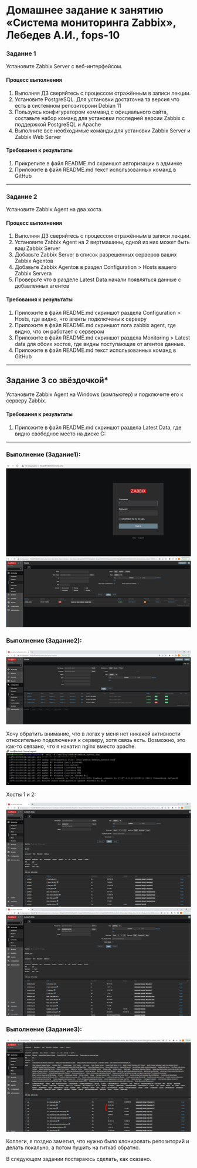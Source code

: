 # Домашнее задание к занятию «Система мониторинга Zabbix», Лебедев А.И., fops-10

### Задание 1 

Установите Zabbix Server с веб-интерфейсом.

#### Процесс выполнения
1. Выполняя ДЗ сверяйтесь с процессом отражённым в записи лекции.
2. Установите PostgreSQL. Для установки достаточна та версия что есть в системном репозитороии Debian 11
3. Пользуясь конфигуратором комманд с официального сайта, составьте набор команд для установки последней версии Zabbix с поддержкой PostgreSQL и Apache
4. Выполните все необходимые команды для установки Zabbix Server и Zabbix Web Server

#### Требования к результаты 
1. Прикрепите в файл README.md скриншот авторизации в админке
2. Приложите в файл README.md текст использованных команд в GitHub

---

### Задание 2 

Установите Zabbix Agent на два хоста.

#### Процесс выполнения
1. Выполняя ДЗ сверяйтесь с процессом отражённым в записи лекции.
2. Установите Zabbix Agent на 2 виртмашины, одной из них может быть ваш Zabbix Server
3. Добавьте Zabbix Server в список разрешенных серверов ваших Zabbix Agentов
4. Добавьте Zabbix Agentов в раздел Configuration > Hosts вашего Zabbix Servera
5. Проверьте что в разделе Latest Data начали появляться данные с добавленных агентов

#### Требования к результаты 
1. Приложите в файл README.md скриншот раздела Configuration > Hosts, где видно, что агенты подключены к серверу
2. Приложите в файл README.md скриншот лога zabbix agent, где видно, что он работает с сервером
3. Приложите в файл README.md скриншот раздела Monitoring > Latest data для обоих хостов, где видны поступающие от агентов данные.
4. Приложите в файл README.md текст использованных команд в GitHub

---
## Задание 3 со звёздочкой*
Установите Zabbix Agent на Windows (компьютер) и подключите его к серверу Zabbix.

#### Требования к результаты 
1. Приложите в файл README.md скриншот раздела Latest Data, где видно свободное место на диске C:
--- 

### Выполнение (Задание1):   



<img src="https://github.com/luckynuckywinkel/8-03/blob/main/zabbix1.JPG"></img>  
<img src="https://github.com/luckynuckywinkel/8-03/blob/main/zabbix2.JPG"></img>  

### Выполнение (Задание2):   

<img src="https://github.com/luckynuckywinkel/8-03/blob/main/zabbix_hosts.JPG"></img>  
  
Хочу обратить внимание, что в логах у меня нет никакой активности относительно подключения к серверу, хотя связь есть. Возможно, это как-то связано, что я накатил nginx вместо apache.  
<img src="https://github.com/luckynuckywinkel/8-03/blob/main/zabbix_a_log.JPG"></img>  
  
Хосты 1 и 2:  

<img src="https://github.com/luckynuckywinkel/8-03/blob/main/zabbix_host1.JPG"></img>    
<img src="https://github.com/luckynuckywinkel/8-03/blob/main/zabbix_host2.JPG"></img>    
  
    
 ### Выполнение (Задание3):  
   
 <img src="https://github.com/luckynuckywinkel/8-03/blob/main/zabbix_win.JPG"></img>  
   
  Коллеги, я поздно заметил, что нужно было клонировать репозиторий и делать локально, а потом пушить на гитхаб обратно.  
  
  В следующем задании постараюсь сделать, как сказано.
 
 

